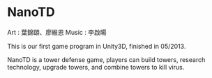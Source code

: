 NanoTD
======

Art : 葉錦頤、廖維恩
Music : 李啟暘

This is our first game program in Unity3D, finished in 05/2013.

NanoTD is a tower defense game,
players can build towers, research technology, upgrade towers, and combine towers to kill virus.
